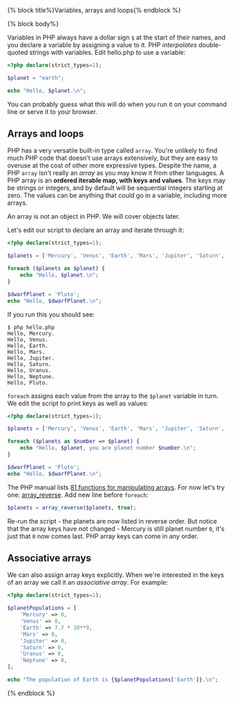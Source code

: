 {% block title%}Variables, arrays and loops{% endblock %}

{% block body%}

Variables in PHP always have a dollar sign `$` at the start of their names, and you declare a variable by assigning a
value to it. PHP *interpolates* double-quoted strings with variables. Edit hello.php to use a variable:

```php
<?php declare(strict_types=1);

$planet = "earth";

echo "Hello, $planet.\n";

```

You can probably guess what this will do when you run it on your command line or serve it to your browser.

## Arrays and loops

PHP has a very versatile built-in type called `array`. You're unlikely to find much PHP code that doesn't use arrays
extensively, but they are easy to overuse at the cost of other more expressive types. Despite the name, a PHP `array`
isn't really an *array* as you may know it from other languages. A PHP array is an **ordered iterable map, with keys
and values**. The keys may be strings or integers, and by default will be sequential integers starting at zero. The
values can be anything that could go in a variable, including more arrays.

An array is not an object in PHP. We will cover objects later.

Let's edit our script to declare an array and iterate through it:

```php
<?php declare(strict_types=1);

$planets = ['Mercury', 'Venus', 'Earth', 'Mars', 'Jupiter', 'Saturn', 'Uranus', 'Neptune'];

foreach ($planets as $planet) {
    echo "Hello, $planet.\n";
}

$dwarfPlanet = 'Pluto';
echo "Hello, $dwarfPlanet.\n";
```

If you run this you should see:

```shell script
$ php hello.php
Hello, Mercury.
Hello, Venus.
Hello, Earth.
Hello, Mars.
Hello, Jupiter.
Hello, Saturn.
Hello, Uranus.
Hello, Neptune.
Hello, Pluto.

```

`foreach` assigns each value from the array to the `$planet` variable in turn. We edit the script to print keys as well
as values:

```php
<?php declare(strict_types=1);

$planets = ['Mercury', 'Venus', 'Earth', 'Mars', 'Jupiter', 'Saturn', 'Uranus', 'Neptune'];

foreach ($planets as $number => $planet) {
    echo "Hello, $planet, you are planet number $number.\n";
}

$dwarfPlanet = 'Pluto';
echo "Hello, $dwarfPlanet.\n";
```

The PHP manual lists [81 functions for manipulating arrays](https://www.php.net/manual/en/ref.array.php). For now let's
try one: [array_reverse](https://www.php.net/manual/en/function.array_reverse.php). Add new line before `foreach`:

```php
$planets = array_reverse($planets, true);
```

Re-run the script - the planets are now listed in reverse order. But notice that the array keys have not changed -
Mercury is still planet number `0`, it's just that `0` now comes last. PHP array keys can come in any
order.

## Associative arrays

We can also assign array keys explicitly. When we're interested in the keys of an array we call it an
*associative array*. For example:

```php
<?php declare(strict_types=1);

$planetPopulations = [
    'Mercury' => 0,
    'Venus' => 0,
    'Earth' => 7.7 * 10**9,
    'Mars' => 0,
    'Jupiter' => 0,
    'Saturn' => 0,
    'Uranus' => 0,
    'Neptune' => 0,
];

echo "The population of Earth is {$planetPopulations['Earth']}.\n";
```
{% endblock %}